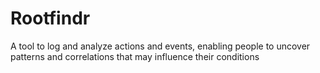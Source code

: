 # Rootfindr

A tool to log and analyze actions and events, enabling people to uncover patterns and correlations that may influence their conditions
